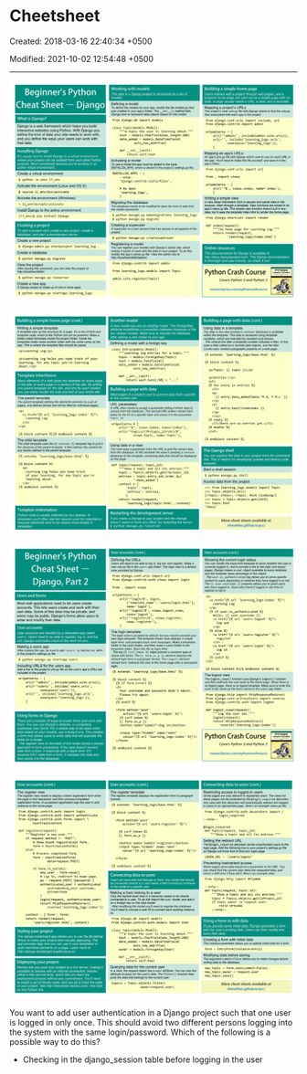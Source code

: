 # Cheetsheet

Created: 2018-03-16 22:40:34 +0500

Modified: 2021-10-02 12:54:48 +0500

---

![image](media/Cheetsheet-image1.png)

![image](media/Cheetsheet-image2.png)

![image](media/Cheetsheet-image3.png)

![image](media/Cheetsheet-image4.png)

You want to add user authentication in a Django project such that one user is logged in only once. This should avoid two different persons logging into the system with the same login/password. Which of the following is a possible way to do this?

- Checking in the django_session table before logging in the user
